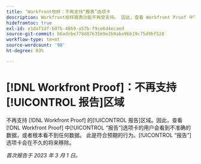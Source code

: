 ```yaml
---
title: ‘Workfront校样：不再支持“报表”选项卡
description: Workfront校样报表功能不再受支持。 因此，查看 Workfront Proof 中“报告”选项卡的用户会看到不准确的数据，或者根本看不到任何数据。 此是符合预期的行为。“报告”选项卡会在不久的将来移除。
hidefromtoc: true
exl-id: e1daf1df-b07b-4869-a57b-f9ce6d4ecaed
source-git-commit: b6adcbe778d87635b9e3b9aba96b19c75d9bf528
workflow-type: tm+mt
source-wordcount: '98'
ht-degree: 83%

---
```


# [!DNL Workfront Proof]：不再支持[!UICONTROL 报告]区域

<!--Requested article-->

不再支持 [!DNL Workfront Proof] 的[!UICONTROL 报告]区域。因此，查看 [!DNL Workfront Proof] 中[!UICONTROL “报告”]选项卡的用户会看到不准确的数据，或者根本看不到任何数据。 此是符合预期的行为。[!UICONTROL “报告”]选项卡会在不久的将来移除。

_首次报告于 2023 年 3 月 1 日。_
